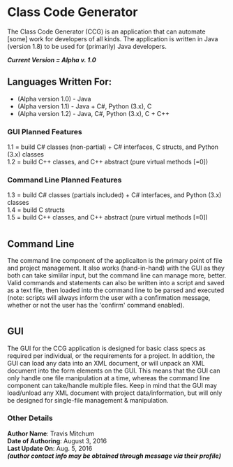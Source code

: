 # Class Code Generator
The Class Code Generator (CCG) is an application that can automate [some] work for developers of all kinds.  The application is written in Java (version 1.8) to be used for (primarily) Java developers.

_**Current Version = Alpha v. 1.0**_

## Languages Written For:
* (Alpha version 1.0) - Java  
* (Alpha version 1.1) - Java + C#, Python (3.x), C  
* (Alpha version 1.2) - Java, C#, Python (3.x), C + C++

### GUI Planned Features
1.1 = build C# classes (non-partial) + C# interfaces, C structs, and Python (3.x) classes  
1.2 = build C++ classes, and C++ abstract (pure virtual methods [=0])

### Command Line Planned Features
1.3 = build C# classes (partials included) + C# interfaces, and Python (3.x) classes  
1.4 = build C structs  
1.5 = build C++ classes, and C++ abstract (pure virtual methods [=0])

#
## Command Line
The command line component of the applicaiton is the primary point of file and project management.  It also works (hand-in-hand) with the GUI as they both can take simlilar input, but the command line can manage more, better.  Valid commands and statements can also be written into a script and saved as a text file, then loaded into the command line to be parsed and executed (note: scripts will always inform the user with a confirmation message, whether or not the user has the 'confirm' command enabled).

#
## GUI
The GUI for the CCG application is designed for basic class specs as required per individual, or the requirements for a project.  In addition, the GUI can load any data into an XML document, or will unpack an XML document into the form elements on the GUI.  This means that the GUI can only handle one file manipulation at a time, whereas the command line component can take/handle multiple files.  Keep in mind that the GUI may load/unload any XML document with project data/information, but will only be designed for single-file management & manipulation.

### Other Details
**Author Name**:  Travis Mitchum  
**Date of Authoring**:  August 3, 2016  
**Last Update On**:  Aug. 5, 2016  
_**(author contact info may be obtained through message via their profile)**_
